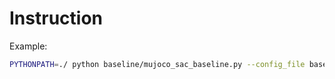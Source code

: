 # Instruction

Example:
```bash
PYTHONPATH=./ python baseline/mujoco_sac_baseline.py --config_file baseline/sac_baseline_cpu.yaml 
```